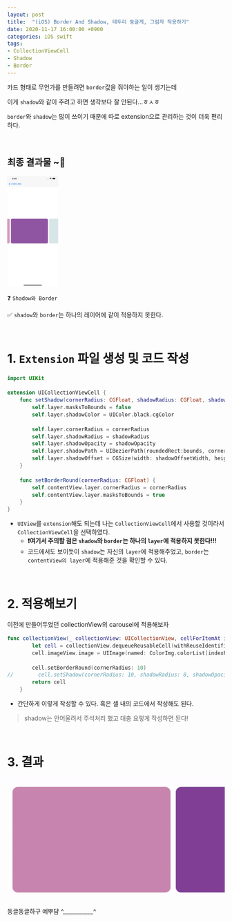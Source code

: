 ```yaml
---
layout: post
title:  "(iOS) Border And Shadow, 테두리 둥글게, 그림자 적용하기"
date: 2020-11-17 16:00:00 +0900
categories: iOS swift 
tags:
- CollectionViewCell
- Shadow
- Border
---
```


카드 형태로 무언가를 만들려면 `border`값을 줘야하는 일이 생기는데 

이게 `shadow`와 같이 주려고 하면 생각보다 잘 안된다...ㅎㅅㅎ


`border`와 `shadow`는 많이 쓰이기 때문에 따로 extension으로 관리하는 것이 더욱 편리하다. 

<br>

## 최종 결과물 ~👻
<img src="/assets/image/basicCarouselBorder.png" style="zoom: 25%;"/>

<br>

❓ `Shadow와 Border`

✅  `shadow`와 `border`는 하나의 레이어에 같이 적용하지 못한다.

<br>

# 1. `Extension` 파일 생성 및 코드 작성

```swift
import UIKit

extension UICollectionViewCell {
    func setShadow(cornerRadius: CGFloat, shadowRadius: CGFloat, shadowOpacity: Float, shadowOffsetWidth: CGFloat, shadowOffsetHeight: CGFloat) {
        self.layer.masksToBounds = false
        self.layer.shadowColor = UIColor.black.cgColor
        
        self.layer.cornerRadius = cornerRadius
        self.layer.shadowRadius = shadowRadius
        self.layer.shadowOpacity = shadowOpacity
        self.layer.shadowPath = UIBezierPath(roundedRect:bounds, cornerRadius:contentView.layer.cornerRadius).cgPath
        self.layer.shadowOffset = CGSize(width: shadowOffsetWidth, height: shadowOffsetHeight)
    }
    
    func setBorderRound(cornerRadius: CGFloat) {
        self.contentView.layer.cornerRadius = cornerRadius
        self.contentView.layer.masksToBounds = true
    }
}
```

* `UIView`를 `extension`해도 되는데 나는 `CollectionViewCell`에서 사용할 것이라서 `CollectionViewCell`을 선택하였다.
    * **❗️여기서 주의할 점은 `shadow`와 `border`는 하나의 `layer`에 적용하지 못한다!!!**
    * 코드에서도 보이듯이 `shadow`는 자신의 `layer`에 적용해주었고, `border`는 `contentView의 layer`에 적용해준 것을 확인할 수 있다.

<br>

# 2. 적용해보기
이전에 만들어두었던 collectionView의 carousel에 적용해보자

```swift
func collectionView(_ collectionView: UICollectionView, cellForItemAt indexPath: IndexPath) -> UICollectionViewCell {
        let cell = collectionView.dequeueReusableCell(withReuseIdentifier: "cell", for: indexPath) as! CollectionViewCell
        cell.imageView.image = UIImage(named: ColorImg.colorList[indexPath.row % ColorImg.colorList.count].img)
    
        cell.setBorderRound(cornerRadius: 10)
//        cell.setShadow(cornerRadius: 10, shadowRadius: 8, shadowOpacity: 0.1, shadowOffsetWidth: 2, shadowOffsetHeight: 0)
        return cell
    }
```

* 간단하게 이렇게 작성할 수 있다. 혹은 셀 내의 코드에서 작성해도 된다.
> shadow는 안어울려서 주석처리 했고 대충 요렇게 작성하면 된다!

<br>

# 3. 결과

<img src="/assets/image/basicCarouselBorder&Shadow.gif" style="zoom: 90%;"/>

동글동글하구 예뿌댬 *^___________^*

